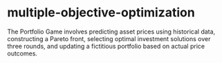 # multiple-objective-optimization
The Portfolio Game involves predicting asset prices using historical data, constructing a Pareto front, selecting optimal investment solutions over three rounds, and updating a fictitious portfolio based on actual price outcomes.

